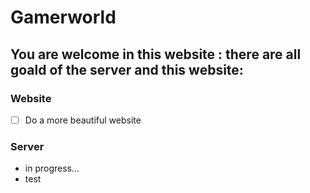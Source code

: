 # Gamerworld

## You are welcome in this website : there are all goald of the server and this website:

### Website
- [ ] Do a more beautiful website

### Server
 - in progress...
 - test

<Discord />